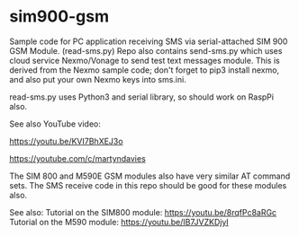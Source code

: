 # sim900-gsm

Sample code for PC application receiving SMS via serial-attached SIM 900 GSM Module.  (read-sms.py)
Repo also contains send-sms.py which uses cloud service Nexmo/Vonage to send test text messages 
module. This is derived from the Nexmo sample code; don't forget to pip3 install nexmo, and also put
your own Nexmo keys into sms.ini. 

read-sms.py uses Python3 and serial library, so should work on RaspPi also.

See  also YouTube video:

https://youtu.be/KVI7BhXEJ3o

https://youtube.com/c/martyndavies


The SIM 800 and M590E GSM modules also have very similar AT command sets. The SMS receive code in this
repo should be good for these modules also.

See also: 
Tutorial on the SIM800 module: https://youtu.be/8rqfPc8aRGc
Tutorial on the M590 module: https://youtu.be/IB7JVZKDjyI
